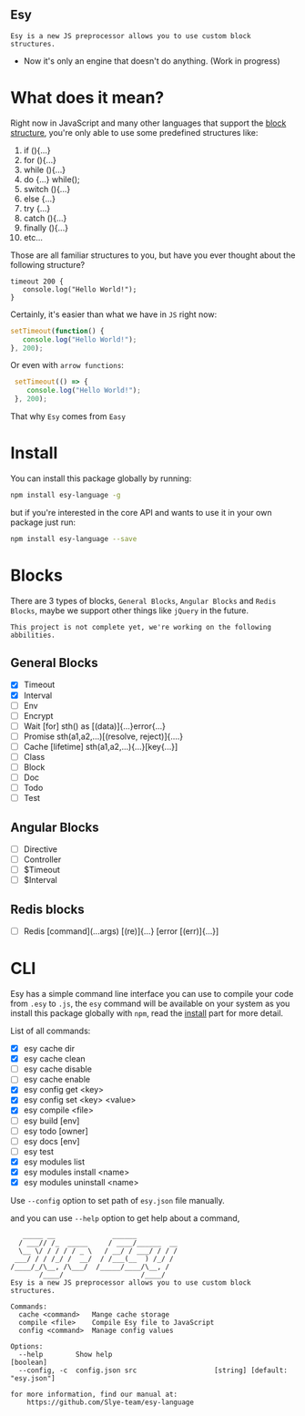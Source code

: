 Esy
--------------
    Esy is a new JS preprocessor allows you to use custom block structures.
- Now it's only an engine that doesn't do anything. (Work in progress)
# What does it mean?
 Right now in JavaScript and many other languages that support the [block structure](https://en.wikipedia.org/wiki/Scope_(computer_science)#Block_scope), you're only able to use some predefined structures like:
 
 1. if (){...}
 2. for (){...}
 3. while (){...}
 4. do {...} while();
 5. switch (){...}
 6. else {...}
 7. try {...}
 8. catch (){...}
 9. finally (){...}
 10. etc...
 
 Those are all familiar structures to you, but have you ever thought about the following structure?
 ```esy
 timeout 200 {
    console.log("Hello World!");
 }
 ```
 Certainly, it's easier than what we have in `JS` right now:
 ```js
 setTimeout(function() {
    console.log("Hello World!");
 }, 200);
 ```
 Or even with `arrow functions`:
```js
 setTimeout(() => {
    console.log("Hello World!");
 }, 200);
 ```
 That why `Esy` comes from `Easy`
 
 # Install
  You can install this package globally by running:
  ```bash
  npm install esy-language -g
  ```
  but if you're interested in the core API and wants to use it in your own package just run:
  ```bash
  npm install esy-language --save
  ```
  
 # Blocks
 There are 3 types of blocks, `General Blocks`, `Angular Blocks` and `Redis Blocks`, maybe we support other things like `jQuery` in the future.
 
    This project is not complete yet, we're working on the following abbilities.
 ## General Blocks
 - [x] Timeout
 - [x] Interval
 - [ ] Env
 - [ ] Encrypt
 - [ ] Wait [for] sth() as [(data)]{...}error{...}
 - [ ] Promise sth(a1,a2,...)[(resolve, reject)]{....}
 - [ ] Cache [lifetime] sth(a1,a2,...){...}[key{...}]
 - [ ] Class
 - [ ] Block
 - [ ] Doc
 - [ ] Todo
 - [ ] Test
 
 ## Angular Blocks
 - [ ] Directive
 - [ ] Controller
 - [ ] $Timeout
 - [ ] $Interval
 ## Redis blocks
 - [ ] Redis [command]\(...args) [(re)]{...} [error [(err)]{...}]

 # CLI
 Esy has a simple command line interface you can use to compile your code from `.esy` to `.js`, the `esy` command will be available on your system as you install this package globally with `npm`, read the [install](#install) part for more detail.
 
 List of all commands:
 - [x] esy cache dir
 - [x] esy cache clean
 - [ ] esy cache disable
 - [ ] esy cache enable
 - [x] esy config get \<key>
 - [x] esy config set \<key> \<value>
 - [x] esy compile \<file>
 - [ ] esy build [env]
 - [ ] esy todo [owner]
 - [ ] esy docs [env]
 - [ ] esy test
 - [x] esy modules list
 - [x] esy modules install \<name>
 - [x] esy modules uninstall \<name>

Use `--config` option to set path of `esy.json` file manually.

and you can use `--help` option to get help about a command,
```
   _____ __              ______
  / ___// /_  _____     / ____/______  __
  \__ \/ / / / / _ \   / __/ / ___/ / / /
 ___/ / / /_/ /  __/  / /___(__  ) /_/ /
/____/_/\__, /\___/  /_____/____/\__, /
       /____/                   /____/
Esy is a new JS preprocessor allows you to use custom block structures.

Commands:
  cache <command>   Mange cache storage
  compile <file>    Compile Esy file to JavaScript
  config <command>  Manage config values

Options:
  --help        Show help                                              [boolean]
  --config, -c  config.json src                   [string] [default: "esy.json"]

for more information, find our manual at:
    https://github.com/Slye-team/esy-language
```